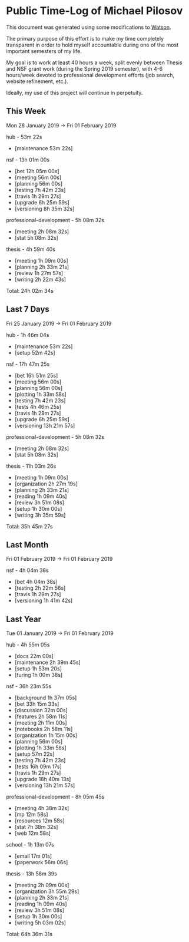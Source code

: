 # Public Time-Log of Michael Pilosov

This document was generated using some modifications to [Watson](https://github.com/TailorDev/Watson).

The primary purpose of this effort is to make my time completely transparent in order to hold myself accountable during one of the most important semesters of my life.

My goal is to work at least 40 hours a week, split evenly between Thesis and NSF grant work (during the Spring 2019 semester), with 4-6 hours/week devoted to professional development efforts (job search, website refinement, etc.). 

Ideally, my use of this project will continue in perpetuity.

## This Week
Mon 28 January 2019 -> Fri 01 February 2019

hub - 53m 22s
- [maintenance     53m 22s]  

nsf - 13h 01m 00s
- [bet 12h 05m 00s]  
- [meeting     56m 00s]  
- [planning     56m 00s]  
- [testing  7h 42m 23s]  
- [travis  1h 29m 27s]  
- [upgrade  6h 25m 59s]  
- [versioning  8h 35m 32s]  

professional-development - 5h 08m 32s
- [meeting  2h 08m 32s]  
- [stat  5h 08m 32s]  

thesis - 4h 59m 40s
- [meeting  1h 09m 00s]  
- [planning  2h 33m 21s]  
- [review  1h 27m 57s]  
- [writing  2h 22m 43s]  

Total: 24h 02m 34s
## Last 7 Days
Fri 25 January 2019 -> Fri 01 February 2019

hub - 1h 46m 04s
- [maintenance     53m 22s]  
- [setup     52m 42s]  

nsf - 17h 47m 25s
- [bet 16h 51m 25s]  
- [meeting     56m 00s]  
- [planning     56m 00s]  
- [plotting  1h 33m 58s]  
- [testing  7h 42m 23s]  
- [tests  4h 46m 25s]  
- [travis  1h 29m 27s]  
- [upgrade  6h 25m 59s]  
- [versioning 13h 21m 57s]  

professional-development - 5h 08m 32s
- [meeting  2h 08m 32s]  
- [stat  5h 08m 32s]  

thesis - 11h 03m 26s
- [meeting  1h 09m 00s]  
- [organization  2h 27m 19s]  
- [planning  2h 33m 21s]  
- [reading  1h 09m 40s]  
- [review  3h 51m 08s]  
- [setup  1h 30m 00s]  
- [writing  3h 35m 59s]  

Total: 35h 45m 27s
## Last Month
Fri 01 February 2019 -> Fri 01 February 2019

nsf - 4h 04m 38s
- [bet  4h 04m 38s]  
- [testing  2h 22m 56s]  
- [travis  1h 29m 27s]  
- [versioning  1h 41m 42s]  

## Last Year
Tue 01 January 2019 -> Fri 01 February 2019

hub - 4h 55m 05s
- [docs     22m 00s]  
- [maintenance  2h 39m 45s]  
- [setup  1h 53m 20s]  
- [turing  1h 00m 38s]  

nsf - 36h 23m 55s
- [background  1h 37m 05s]  
- [bet 33h 15m 33s]  
- [discussion     32m 00s]  
- [features  2h 58m 11s]  
- [meeting  2h 11m 00s]  
- [notebooks  2h 58m 11s]  
- [organization  1h 15m 00s]  
- [planning     56m 00s]  
- [plotting  1h 33m 58s]  
- [setup     57m 22s]  
- [testing  7h 42m 23s]  
- [tests 16h 09m 17s]  
- [travis  1h 29m 27s]  
- [upgrade 18h 40m 13s]  
- [versioning 13h 21m 57s]  

professional-development - 8h 05m 45s
- [meeting  4h 38m 32s]  
- [mp     12m 58s]  
- [resources     12m 58s]  
- [stat  7h 38m 32s]  
- [web     12m 58s]  

school - 1h 13m 07s
- [email     17m 01s]  
- [paperwork     56m 06s]  

thesis - 13h 58m 39s
- [meeting  2h 09m 00s]  
- [organization  3h 55m 29s]  
- [planning  2h 33m 21s]  
- [reading  1h 09m 40s]  
- [review  3h 51m 08s]  
- [setup  1h 30m 00s]  
- [writing  5h 03m 02s]  

Total: 64h 36m 31s
